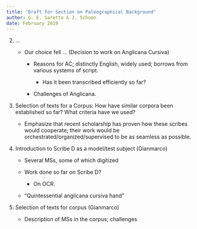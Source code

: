```yaml
---
title: "Draft for Section on Paleographical Background"
author: G. E. Saretto & J. Schoen
date: February 2019
---
```


2. ...

    - Our choice fell ... (Decision to work on Anglicana Cursiva)

        - Reasons for AC; distinctly English, widely used; borrows from various systems of script.

            - Has it been transcribed efficiently so far?

        - Challenges of Anglicana.

3. Selection of texts for a Corpus: How have similar corpora been established so far? What criteria have we used?

    - Emphasize that recent scholarship has proven how these scribes would cooperate; their work would be orchestrated/organized/supervised to be as seamless as possible.

2. Introduction to Scribe D as a model/test subject (Gianmarco)

    - Several MSs, some of which digitized

    - Work done so far on Scribe D?

        - On OCR.

    - “Quintessential anglicana cursiva hand”

3. Selection of texts for corpus (Gianmarco)

    - Description of MSs in the corpus; challenges
